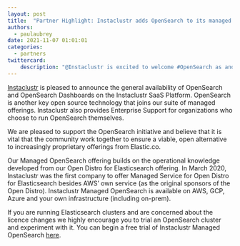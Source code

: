 ```yaml
---
layout: post
title:  "Partner Highlight: Instaclustr adds OpenSearch to its managed service offerings"
authors:
  - paulaubrey
date: 2021-11-07 01:01:01
categories:
  - partners
twittercard:
    description: "@Instaclustr is excited to welcome #OpenSearch as another key open source technology to their suite of managed service offerings!"
---
```


[Instaclustr](https://www.instaclustr.com) is pleased to announce the general availability of OpenSearch and OpenSearch Dashboards on the Instaclustr SaaS Platform. OpenSearch is another key open source technology that joins our suite of managed offerings.  Instaclustr also provides Enterprise Support for organizations who choose to run OpenSearch themselves.

We are pleased to support the OpenSearch initiative and believe that it is vital that the community work together to ensure a viable, open alternative to increasingly proprietary offerings from Elastic.co.

Our Managed OpenSearch offering builds on the operational knowledge developed from our Open Distro for Elasticsearch offering. In March 2020, Instaclustr was the first company to offer Managed Service for Open Distro for Elasticsearch besides AWS’ own service (as the original sponsors of the Open Distro). Instaclustr Managed OpenSearch is available on AWS, GCP, Azure and your own infrastructure (including on-prem).

If you are running Elasticsearch clusters and are concerned about the licence changes we highly encourage you to trial an OpenSearch cluster and experiment with it. You can begin a free trial of Instaclustr Managed OpenSearch [here](https://console.instaclustr.com/user/signup).